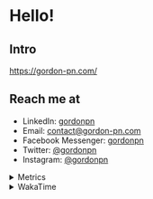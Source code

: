 # Hello!

## Intro

<https://gordon-pn.com/>

## Reach me at

- LinkedIn: [gordonpn](https://www.linkedin.com/in/gordonpn/)
- Email: [contact@gordon-pn.com](mailto:contact@gordon-pn.com)
- Facebook Messenger: [gordonpn](https://www.messenger.com/t/Gordonpn)
- Twitter: [@gordonpn](https://twitter.com/Gordonpn)
- Instagram: [@gordonpn](https://www.instagram.com/gordonpn/)

<details>
  <summary>Metrics</summary>

  <img align="center" src="https://github.com/gordonpn/gordonpn/blob/master/github-metrics.svg" alt="GitHub Metrics">

</details>

<details>
  <summary>WakaTime</summary>

  <!--START_SECTION:waka-->
📊 **This Week I Spent My Time On** 

```text
💬 Programming Languages: 
Other                    17 hrs 53 mins      ███████████████████████░░   93.15 % 
Java                     1 hr 11 mins        ██░░░░░░░░░░░░░░░░░░░░░░░   06.22 % 
Python                   3 mins              ░░░░░░░░░░░░░░░░░░░░░░░░░   00.31 % 
Markdown                 1 min               ░░░░░░░░░░░░░░░░░░░░░░░░░   00.14 % 
Brazil Dependency Config 1 min               ░░░░░░░░░░░░░░░░░░░░░░░░░   00.10 % 

🔥 Editors: 
Chrome                   11 hrs 49 mins      ███████████████░░░░░░░░░░   61.52 % 
Messages                 1 hr 48 mins        ██░░░░░░░░░░░░░░░░░░░░░░░   09.37 % 
Slack                    1 hr 37 mins        ██░░░░░░░░░░░░░░░░░░░░░░░   08.48 % 
IntelliJ IDEA            1 hr 18 mins        ██░░░░░░░░░░░░░░░░░░░░░░░   06.78 % 
iTerm2                   48 mins             █░░░░░░░░░░░░░░░░░░░░░░░░   04.19 % 
```


 Last Updated on 07/07/2025 10:29:23 UTC
<!--END_SECTION:waka-->
</details>
